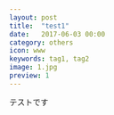 ```yaml
---
layout: post
title:  "test1"
date:   2017-06-03 00:00
category: others
icon: www
keywords: tag1, tag2
image: 1.jpg
preview: 1
---
```


テストです